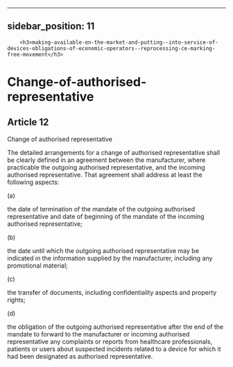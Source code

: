 
---
sidebar_position: 11
---
        <h3>making-available-on-the-market-and-putting--into-service-of-devices-obligations-of-economic-operators--reprocessing-ce-marking-free-movement</h3>
<h1>Change-of-authorised-representative</h1>
<h2>Article 12</h2>
   <p class="stitle-article-norm">Change of authorised representative</p>
   <p class="norm">The detailed arrangements for a change of authorised 
representative shall be clearly defined in an agreement between the 
manufacturer, where practicable the outgoing authorised representative, 
and the incoming authorised representative. That agreement shall address
 at least the following aspects:</p>
   <div class="grid-container grid-list">
      <div class="list grid-list-column-1">
         <span>(a)&nbsp;</span>
      </div>
      <div class="grid-list-column-2">
         <p class="norm">the date of termination of the mandate of the 
outgoing authorised representative and date of beginning of the mandate 
of the incoming authorised representative;</p>
      </div>
   </div>
   <div class="grid-container grid-list">
      <div class="list grid-list-column-1">
         <span>(b)&nbsp;</span>
      </div>
      <div class="grid-list-column-2">
         <p class="norm">the date until which the outgoing authorised 
representative may be indicated in the information supplied by the 
manufacturer, including any promotional material;</p>
      </div>
   </div>
   <div class="grid-container grid-list">
      <div class="list grid-list-column-1">
         <span>(c)&nbsp;</span>
      </div>
      <div class="grid-list-column-2">
         <p class="norm">the transfer of documents, including confidentiality aspects and property rights;</p>
      </div>
   </div>
   <div class="grid-container grid-list">
      <div class="list grid-list-column-1">
         <span>(d)&nbsp;</span>
      </div>
      <div class="grid-list-column-2">
         <p class="norm">the obligation of the outgoing authorised 
representative after the end of the mandate to forward to the 
manufacturer or incoming authorised representative any complaints or 
reports from healthcare professionals, patients or users about suspected
 incidents related to a device for which it had been designated as 
authorised representative.</p>
      </div>
   </div>